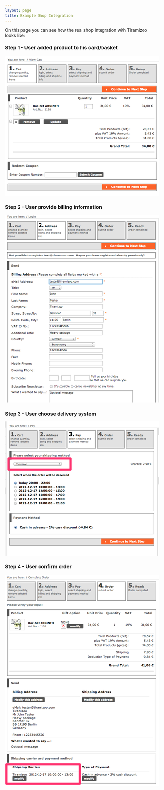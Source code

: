 ```yaml
---
layout: page
title: Example Shop Integration 
---
```


On this page you can see how the real shop integration with Tiramizoo looks like:

### Step 1 - User added product to his card/basket

![Alt text](/assets/images/step1.png)

### Step 2 - User provide billing information 

![Alt text](/assets/images/step2.png)

### Step 3 - User choose delivery system

![Alt text](/assets/images/step3.png)

### Step 4 - User confirm order 

![Alt text](/assets/images/step4.png)


